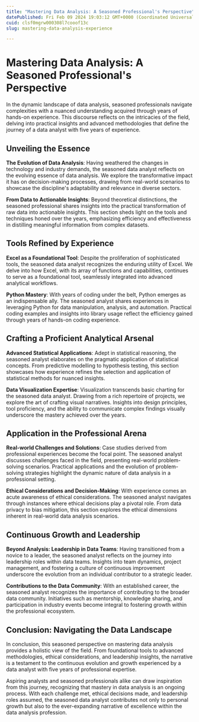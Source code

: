```yaml
---
title: "Mastering Data Analysis: A Seasoned Professional's Perspective"
datePublished: Fri Feb 09 2024 19:03:12 GMT+0000 (Coordinated Universal Time)
cuid: clsf0mgrw000308l7cooof13c
slug: mastering-data-analysis-experience

---
```



# Mastering Data Analysis: A Seasoned Professional's Perspective

In the dynamic landscape of data analysis, seasoned professionals navigate complexities with a nuanced understanding acquired through years of hands-on experience. This discourse reflects on the intricacies of the field, delving into practical insights and advanced methodologies that define the journey of a data analyst with five years of experience.

## Unveiling the Essence

**The Evolution of Data Analysis**: Having weathered the changes in technology and industry demands, the seasoned data analyst reflects on the evolving essence of data analysis. We explore the transformative impact it has on decision-making processes, drawing from real-world scenarios to showcase the discipline's adaptability and relevance in diverse sectors.

**From Data to Actionable Insights**: Beyond theoretical distinctions, the seasoned professional shares insights into the practical transformation of raw data into actionable insights. This section sheds light on the tools and techniques honed over the years, emphasizing efficiency and effectiveness in distilling meaningful information from complex datasets.

## Tools Refined by Experience

**Excel as a Foundational Tool**: Despite the proliferation of sophisticated tools, the seasoned data analyst recognizes the enduring utility of Excel. We delve into how Excel, with its array of functions and capabilities, continues to serve as a foundational tool, seamlessly integrated into advanced analytical workflows.

**Python Mastery**: With years of coding under the belt, Python emerges as an indispensable ally. The seasoned analyst shares experiences in leveraging Python for data manipulation, analysis, and automation. Practical coding examples and insights into library usage reflect the efficiency gained through years of hands-on coding experience.

## Crafting a Proficient Analytical Arsenal

**Advanced Statistical Applications**: Adept in statistical reasoning, the seasoned analyst elaborates on the pragmatic application of statistical concepts. From predictive modelling to hypothesis testing, this section showcases how experience refines the selection and application of statistical methods for nuanced insights.

**Data Visualization Expertise**: Visualization transcends basic charting for the seasoned data analyst. Drawing from a rich repertoire of projects, we explore the art of crafting visual narratives. Insights into design principles, tool proficiency, and the ability to communicate complex findings visually underscore the mastery achieved over the years.

## Application in the Professional Arena

**Real-world Challenges and Solutions**: Case studies derived from professional experiences become the focal point. The seasoned analyst discusses challenges faced in the field, presenting real-world problem-solving scenarios. Practical applications and the evolution of problem-solving strategies highlight the dynamic nature of data analysis in a professional setting.

**Ethical Considerations and Decision-Making**: With experience comes an acute awareness of ethical considerations. The seasoned analyst navigates through instances where ethical decisions play a pivotal role. From data privacy to bias mitigation, this section explores the ethical dimensions inherent in real-world data analysis scenarios.

## Continuous Growth and Leadership

**Beyond Analysis: Leadership in Data Teams**: Having transitioned from a novice to a leader, the seasoned analyst reflects on the journey into leadership roles within data teams. Insights into team dynamics, project management, and fostering a culture of continuous improvement underscore the evolution from an individual contributor to a strategic leader.

**Contributions to the Data Community**: With an established career, the seasoned analyst recognizes the importance of contributing to the broader data community. Initiatives such as mentorship, knowledge sharing, and participation in industry events become integral to fostering growth within the professional ecosystem.

## Conclusion: Navigating the Data Landscape

In conclusion, this seasoned perspective on mastering data analysis provides a holistic view of the field. From foundational tools to advanced methodologies, ethical considerations, and leadership insights, the narrative is a testament to the continuous evolution and growth experienced by a data analyst with five years of professional expertise.

Aspiring analysts and seasoned professionals alike can draw inspiration from this journey, recognizing that mastery in data analysis is an ongoing process. With each challenge met, ethical decisions made, and leadership roles assumed, the seasoned data analyst contributes not only to personal growth but also to the ever-expanding narrative of excellence within the data analysis profession.
